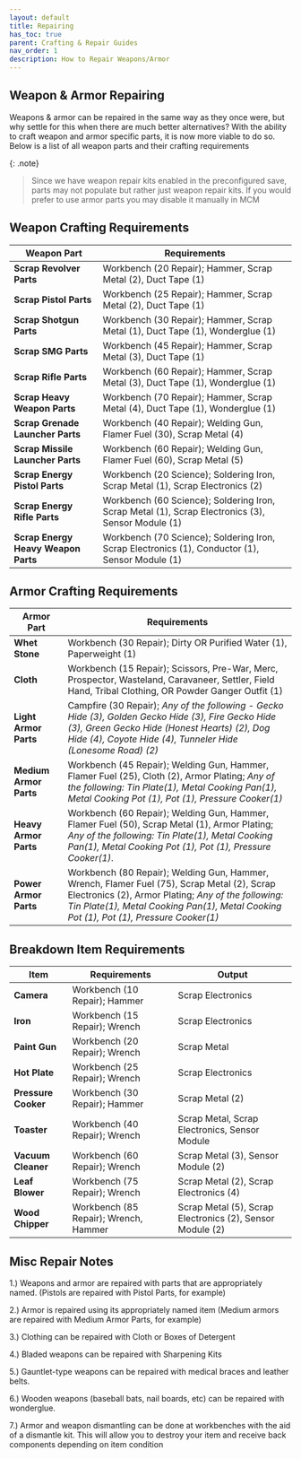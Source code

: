 ```yaml
---
layout: default
title: Repairing
has_toc: true
parent: Crafting & Repair Guides
nav_order: 1
description: How to Repair Weapons/Armor
---
```

## **Weapon & Armor Repairing**
Weapons & armor can be repaired in the same way as they once were, but why settle for this when there are much better alternatives? With the ability to craft weapon and armor specific parts, it is now more viable to do so. Below is a list of all weapon parts and their crafting requirements

{: .note}
> Since we have weapon repair kits enabled in the preconfigured save, parts may not populate but rather just weapon repair kits. If you would prefer to use armor parts you may disable it manually in MCM

## **Weapon Crafting Requirements**

|Weapon Part|Requirements|
|--|--|
|**Scrap Revolver Parts**|Workbench (20 Repair); Hammer, Scrap Metal (2), Duct Tape (1)|
|**Scrap Pistol Parts**|Workbench (25 Repair); Hammer, Scrap Metal (2), Duct Tape (1)|
|**Scrap Shotgun Parts**|Workbench (30 Repair); Hammer, Scrap Metal (1), Duct Tape (1), Wonderglue (1)|
|**Scrap SMG Parts**|Workbench (45 Repair); Hammer, Scrap Metal (3), Duct Tape (1)|
|**Scrap Rifle Parts**|Workbench (60 Repair); Hammer, Scrap Metal (3), Duct Tape (1), Wonderglue (1)|
|**Scrap Heavy Weapon Parts**|Workbench (70 Repair); Hammer, Scrap Metal (4), Duct Tape (1), Wonderglue (1)|  
|**Scrap Grenade Launcher Parts**|Workbench (40 Repair); Welding Gun, Flamer Fuel (30), Scrap Metal (4)|
|**Scrap Missile Launcher Parts**|Workbench (60 Repair); Welding Gun, Flamer Fuel (60), Scrap Metal (5)|  
|**Scrap Energy Pistol Parts**|Workbench (20 Science); Soldering Iron, Scrap Metal (1), Scrap Electronics (2)|
|**Scrap Energy Rifle Parts**|Workbench (60 Science); Soldering Iron, Scrap Metal (1), Scrap Electronics (3), Sensor Module (1)|
|**Scrap Energy Heavy Weapon Parts**|Workbench (70 Science); Soldering Iron, Scrap Electronics (1), Conductor (1), Sensor Module (1)|

## **Armor Crafting Requirements**

|Armor Part|Requirements|
|--|--|
|**Whet Stone**|Workbench (30 Repair); Dirty OR Purified Water (1), Paperweight (1)|
|**Cloth**|Workbench (15 Repair); Scissors, Pre-War, Merc, Prospector, Wasteland, Caravaneer, Settler, Field Hand, Tribal Clothing, OR Powder Ganger Outfit (1)|
|**Light Armor Parts**| Campfire (30 Repair); _Any of the following - Gecko Hide (3), Golden Gecko Hide (3), Fire Gecko Hide (3), Green Gecko Hide (Honest Hearts) (2), Dog Hide (4), Coyote Hide (4), Tunneler Hide (Lonesome Road) (2)_|
|**Medium Armor Parts**|Workbench (45 Repair); Welding Gun, Hammer, Flamer Fuel (25), Cloth (2), Armor Plating; _Any of the following: Tin Plate(1), Metal Cooking Pan(1), Metal Cooking Pot (1), Pot (1), Pressure Cooker(1)_|
|**Heavy Armor Parts**|Workbench (60 Repair); Welding Gun, Hammer, Flamer Fuel (50), Scrap Metal (1), Armor Plating; _Any of the following: Tin Plate(1), Metal Cooking Pan(1), Metal Cooking Pot (1), Pot (1), Pressure Cooker(1)_.
|**Power Armor Parts**|Workbench (80 Repair); Welding Gun, Hammer, Wrench, Flamer Fuel (75), Scrap Metal (2), Scrap Electronics (2), Armor Plating; _Any of the following: Tin Plate(1), Metal Cooking Pan(1), Metal Cooking Pot (1), Pot (1), Pressure Cooker(1)_|

## **Breakdown Item Requirements**

|Item|Requirements|Output|
|--|--|--|
|**Camera**|Workbench (10 Repair); Hammer|Scrap Electronics|
|**Iron**|Workbench (15 Repair); Wrench|Scrap Electronics|
|**Paint Gun**|Workbench (20 Repair); Wrench|Scrap Metal|
|**Hot Plate**|Workbench (25 Repair); Wrench|Scrap Electronics|
|**Pressure Cooker**|Workbench (30 Repair); Hammer|Scrap Metal (2)|
|**Toaster**|Workbench (40 Repair); Wrench|Scrap Metal, Scrap Electronics, Sensor Module|
|**Vacuum Cleaner**|Workbench (60 Repair); Wrench|Scrap Metal (3), Sensor Module (2)|
|**Leaf Blower**|Workbench (75 Repair); Wrench|Scrap Metal (2), Scrap Electronics (4)|
|**Wood Chipper**|Workbench (85 Repair); Wrench, Hammer|Scrap Metal (5), Scrap Electronics (2), Sensor Module (2)|

## **Misc Repair Notes**

1.) Weapons and armor are repaired with parts that are appropriately named. (Pistols are repaired with Pistol Parts, for example)

2.) Armor is repaired using its appropriately named item (Medium armors are repaired with Medium Armor Parts, for example)

3.) Clothing can be repaired with Cloth or Boxes of Detergent

4.) Bladed weapons can be repaired with Sharpening Kits

5.) Gauntlet-type weapons can be repaired with medical braces and leather belts.

6.) Wooden weapons (baseball bats, nail boards, etc) can be repaired with wonderglue.

7.) Armor and weapon dismantling can be done at workbenches with the aid of a dismantle kit. This will allow you to destroy your item and receive back components depending on item condition
